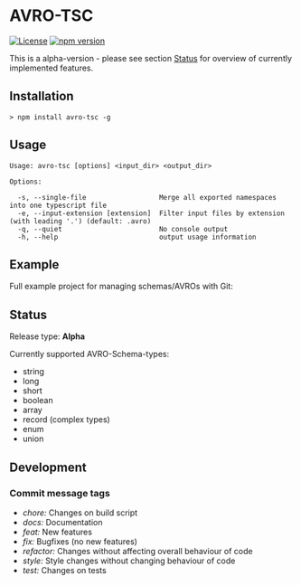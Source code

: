 # AVRO-TSC
[![License](https://img.shields.io/npm/l/avro-tsc.svg)](https://github.com/indece-official/avro-tsc/blob/master/LICENSE) [![npm version](https://img.shields.io/npm/v/avro-tsc.svg)](https://www.npmjs.com/package/avro-tsc)

This is a alpha-version - please see section [Status](#status) for overview of currently implemented features.

## Installation
`> npm install avro-tsc -g`

## Usage
```
Usage: avro-tsc [options] <input_dir> <output_dir>

Options:

  -s, --single-file                  Merge all exported namespaces into one typescript file
  -e, --input-extension [extension]  Filter input files by extension (with leading '.') (default: .avro)
  -q, --quiet                        No console output
  -h, --help                         output usage information
```

## Example
Full example project for managing schemas/AVROs with Git:

## Status
Release type: **Alpha**

Currently supported AVRO-Schema-types:
* string
* long
* short
* boolean
* array
* record (complex types)
* enum
* union

## Development
### Commit message tags
* *chore:* Changes on build script
* *docs:* Documentation
* *feat:* New features
* *fix:* Bugfixes (no new features)
* *refactor:* Changes without affecting overall behaviour of code
* *style:* Style changes without changing behaviour of code
* *test:* Changes on tests
